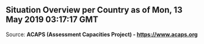 ## Situation Overview per Country as of Mon, 13 May 2019 03:17:17 GMT

Source: **ACAPS (Assessment Capacities Project) - https://www.acaps.org**